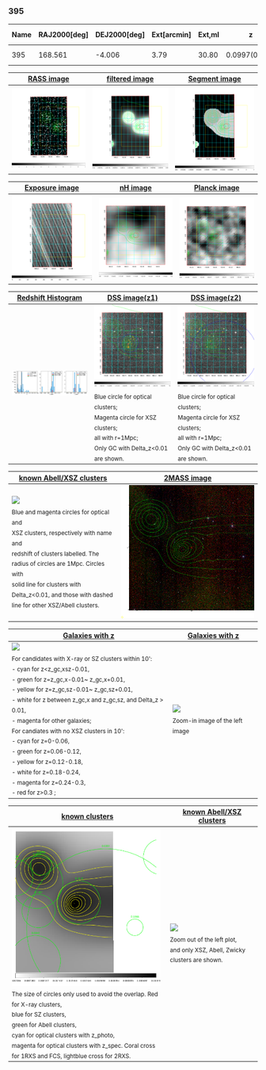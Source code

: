 <div STYLE="page-break-after: always;"></div>

### 395

|Name|RAJ2000[deg]|DEJ2000[deg] |Ext[arcmin]| Ext,ml | z | z_src| C|GC(XSZ,Delta_z<0.01)| GC(OPT,Delta_z<0.01)|GC| R_sig[arcmin] | R500[arcmin] | R500[Mpc]| CRsig[c/s] | CR500[c/s] |L500[1E44 erg/s]|F500[1E-12 erg/s/cm^2]| M500[1E14 Msun]|Tx[keV]|Cnt_sig|Beta|Rc[arcmin]|Comment|Alias|
|---|---|---|---|---|---|------|---|--------|---------|----------|---|---|---|---|---|---|---|---|---|---|---|---|---|---|
|395| 168.561| -4.006| 3.79| 30.80| 0.0997(0.005)| z1, z_opt| S| -| N| N| 7.338| 6.360| 0.702| 0.062(0.026)| 0.060(0.026)| 0.271(0.088)| 1.077(0.349)| 1.08(0.18)| 2.32(0.24)| 25.3| 0.864(-0.152+0.097)| 5.921(-1.324+1.167)| -| t184|

|[RASS image](../image/395/395_img.pdf)|[filtered image](../image/395/395_fil.pdf)|[Segment image](../image/395/395_seg.pdf)|
|-------------------|--------------------|-------------------|
| <img src="../image/395/395_img.png" width="300">  | <img src="../image/395/395_fil.png" width="300">   | <img src="../image/395/395_seg.png" width="300">  |

|[Exposure image](../image/395/395_mex.pdf)| [nH image](../image/395/395_nh.pdf)| [Planck image](../image/395/395_p.pdf)|
|-------------------|--------------------|-------------------|
|<img src="../image/395/395_mex.png" width="300">   | <img src="../image/395/395_nh.png" width="300">    | <img src="../image/395/395_p.png" width="300"> |

|[Redshift Histogram](../image/395/395_zg.pdf) | [DSS image(z1)](../image/395/395_dss_z1.pdf)      |  [DSS image(z2)](../image/395/395_dss_z2.pdf)    |
|-------------------|--------------------|-------------------|
|<img src="../image/395/395_zg.png" width="300"> |<img src="../image/395/395_dss_z1.png" width="300"> <sub><br>Blue circle for optical clusters; <br>Magenta circle for XSZ clusters; <br>all with r=1Mpc; <br>Only GC with Delta_z<0.01 are shown. </sub>| <img src="../image/395/395_dss_z2.png" width="300"><sub><br>Blue circle for optical clusters; <br>Magenta circle for XSZ clusters; <br>all with r=1Mpc; <br>Only GC with Delta_z<0.01 are shown. </sub> |

|[known Abell/XSZ clusters](../image/395/395_m.pdf) | [2MASS image](../image/395/395_2mass.pdf)      |
|-------------------|-------------------|
|<img src=../image/395/395_m.png width="300"> <br><sub>Blue and magenta circles for optical and <br>XSZ clusters, respectively with name and <br>redshift of clusters labelled. The <br>radius of circles are 1Mpc. Circles with <br>solid line for clusters with <br>Delta_z<0.01, and those with dashed <br>line for other XSZ/Abell clusters.        </sub>|<img src="../image/395/395_2mass.png" width="300">  |

|[Galaxies with z](../image/395/395_opt_ned.pdf) |[Galaxies with z](../image/395/395_opt_ned_zoom.pdf) |
|-------------------|-------------------|
| <img src=../image/395/395_opt_ned.png width="300"> <br><sub> For candidates with X-ray or SZ clusters within 10': <br> - cyan for z<z_gc,xsz-0.01, <br> - green for z=z_gc,x-0.01~ z_gc,x+0.01, <br> - yellow for z=z_gc,sz-0.01~ z_gc,sz+0.01, <br> - white for z between z_gc,x and z_gc,sz, and Delta_z > 0.01, <br> - magenta for other galaxies; <br>For candiates with no XSZ clusters in 10': <br> - cyan for z=0-0.06, <br> - green for z=0.06-0.12, <br> - yellow for z=0.12-0.18, <br> - white for z=0.18-0.24, <br> - magenta for z=0.24-0.3, <br> - red for z>0.3 ;  </sub>|<img src=../image/395/395_opt_ned_zoom.png width="300">  <br><sub> Zoom-in image of the left image</sub>|

|[known clusters](../image/395/395_gc.pdf) |[known Abell/XSZ clusters](../image/395/395_gc_large.pdf) |
|-------------------|-------------------|
| <img src=../image/395/395_gc.png width="300"> <br><sub> The size of circles only used to avoid the overlap. Red for X-ray clusters, <br> blue for SZ clusters, <br> green for Abell clusters, <br> cyan for optical clusters with z_photo, <br> magenta for optical clusters with z_spec. Coral cross for 1RXS and FCS, lightblue cross for 2RXS. </sub>|<img src=../image/395/395_gc_large.png width="300"> <br><sub> Zoom out of the left plot, <br> and only XSZ, Abell, Zwicky clusters are shown. </sub> |




